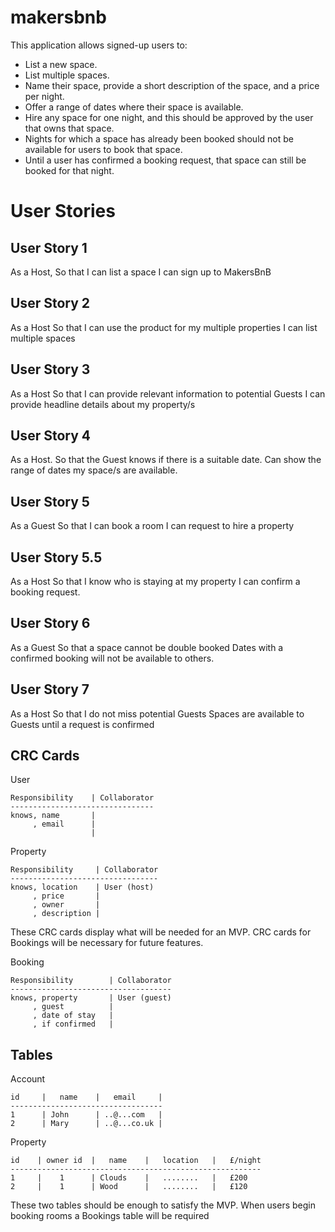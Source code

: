 # makersbnb

This application allows signed-up users to:

- List a new space.
- List multiple spaces.
 - Name their space, provide a short description of the space, and a price per night.
- Offer a range of dates where their space is available.
- Hire any space for one night, and this should be approved by the user that owns that space.
 - Nights for which a space has already been booked should not be available for users to book that space.
 - Until a user has confirmed a booking request, that space can still be booked for that night.

# User Stories #

## User Story 1 ##
As a Host,
So that I can list a space
I can sign up to MakersBnB

## User Story 2 ##
As a Host
So that I can use the product for my multiple properties
I can list multiple spaces

## User Story 3 ##
As a Host
So that I can provide relevant information to potential Guests
I can provide headline details about my property/s

## User Story 4 ##
As a Host.
So that the Guest knows if there is a suitable date.
Can show the range of dates my space/s are available.

## User Story 5 ##
As a Guest
So that I can book a room
I can request to hire a property

## User Story 5.5 ##
As a Host
So that I know who is staying at my property
I can confirm a booking request.

## User Story 6 ##
As a Guest
So that a space cannot be double booked
Dates with a confirmed booking will not be available to others.

## User Story 7 ##
As a Host
So that I do not miss potential Guests
Spaces are available to Guests until a request is confirmed


CRC Cards
---------

User

```
Responsibility    | Collaborator
--------------------------------
knows, name       |
     , email      |
                  |
```

Property

```
Responsibility     | Collaborator
---------------------------------
knows, location    | User (host)
     , price       |
     , owner       |
     , description |
```

These CRC cards display what will be needed for an MVP.
CRC cards for Bookings will be necessary for future features.

Booking

```
Responsibility        | Collaborator
------------------------------------
knows, property       | User (guest)
     , guest          |
     , date of stay   |
     , if confirmed   |
```

Tables
------

Account

```
id     |   name    |   email     |
----------------------------------
1      | John      | ..@...com   |
2      | Mary      | ..@...co.uk |
```

Property

```
id    | owner id  |   name    |   location   |   £/night
--------------------------------------------------------
1     |    1      | Clouds    |   ........   |   £200
2     |    1      | Wood      |   ........   |   £120
```

These two tables should be enough to satisfy the MVP.
When users begin booking rooms a Bookings table will be required
